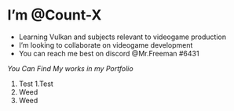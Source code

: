 # I’m @Count-X
- Learning Vulkan and subjects relevant to videogame production
- I’m looking to collaborate on videogame development
- You can reach me best on discord @Mr.Freeman #6431

*You Can Find My works in my Portfolio*

1. Test
  1.Test
2. Weed
  2. Weed
